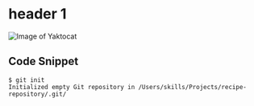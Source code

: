 # header 1
![Image of Yaktocat](https://octodex.github.com/images/yaktocat.png)

## Code Snippet
```
$ git init
Initialized empty Git repository in /Users/skills/Projects/recipe-repository/.git/
```
